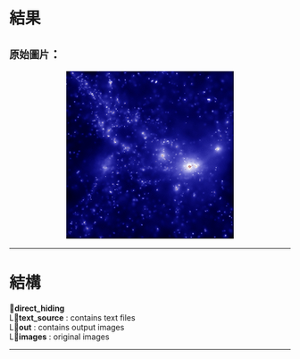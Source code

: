 # 結果
## `原始圖片`：
<p align="center">
  <img src="/direct_hiding/images/image.jpg" width="300" alt="original image">
</p>

---

# 結構
:file_folder:**direct_hiding**  
  L:file_folder:**text_source** : contains text files  
  L:file_folder:**out** : contains output images  
  L:file_folder:**images** : original images  

---

#
